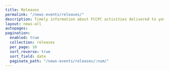 ```yaml
---
title: Releases
permalink: "/news-events/releases/"
description: Timely information about FCCPC activities delivered to you as happens
layout: news-all
autopages: 
pagination:
  enabled: true
  collection: releases
  per_page: 10
  sort_reverse: true
  sort_field: date
  paginate_path: "/news-events/releases/:num/"
---
```


